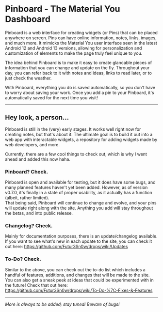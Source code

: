 # Pinboard - The Material You Dashboard
Pinboard is a web interface for creating widgets (or Pins) that can be placed anywhere on screen. Pins can have online information, notes, links, images, and much more.
It mimicks the Material You user interface seen in the latest Android 12 and Android 13 versions, allowing for personalization and customization of elements to make the page truly feel unique to you.

The idea behind Pinboard is to make it easy to create glancable pieces of information that you can change and update on the fly. Throughout your day, you can refer back to it with notes and ideas, links to read later, or to just check the weather.

With Pinboard, everything you do is saved automatically, so you don't have to worry about saving your work. Once you add a pin to your Pinboard, it's automatically saved for the next time you visit!
***
## Hey look, a person...
Pinboard is still in the (very) early stages. It works well right now for creating notes, but that's about it. The ultimate goal is to build it out into a web app with interactable widgets, a repository for adding widgets made by web developers, and more.

Currently, there are a few cool things to check out, which is why I went ahead and added this now haha.

### Pinboard? Check.
Pinboard is open and available for testing, but it does have some bugs, and many planned features haven't yet been added. However, as of version v0.7.0, it's finally in a state of proper usability, as it actually has a function (albeit, rather limited).<br>
That being said, Pinboard will continue to change and evolve, and your pins will update right along with the site. Anything you add will stay throughout the betas, and into public release.

### Changelog? Check.
Mainly for documentation purposes, there is an update/changelog available. If you want to see what's new in each update to the site, you can check it out here: 
https://github.com/Futur3Sn0w/drops/wiki/Updates

### To-Do? Check.
Similar to the above, you can check out the to-do list which includes a handful of features, additions, and changes that will be made to the site. You can also get a sneak peek at ideas that could be experimented with in the future! Check that out here:
https://github.com/Futur3Sn0w/drops/wiki/To-Do-%7C-Fixes-&-Features

***
_More is always to be added; stay tuned!_
_Beware of bugs!_
